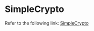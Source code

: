 # SimpleCrypto

Refer to the following link: [SimpleCrypto](https://docs.google.com/document/d/1xekI1eH7ExGIcSZ7xzGxH0zmKuXeqOBcYyUI95x_dYg/edit?usp=sharing)
